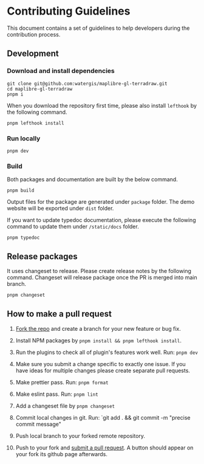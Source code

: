 # Contributing Guidelines

This document contains a set of guidelines to help developers during the contribution process.

## Development

### Download and install dependencies

```shell
git clone git@github.com:watergis/maplibre-gl-terradraw.git
cd maplibre-gl-terradraw
pnpm i
```

When you download the repository first time, please also install `lefthook` by the following command.

```shell
pnpm lefthook install
```

### Run locally

```shell
pnpm dev
```

### Build

Both packages and documentation are built by the below command.

```shell
pnpm build
```

Output files for the package are generated under `package` folder. The demo website will be exported under `dist` folder.

If you want to update typedoc documentation, please execute the following command to update them under `/static/docs` folder.

```shell
pnpm typedoc
```

## Release packages

It uses changeset to release. Please create release notes by the following command. Changeset will release package once the PR is merged into main branch.

```zsh
pnpm changeset
```

## How to make a pull request

1. [Fork the repo](https://help.github.com/articles/fork-a-repo) and create a branch for your new feature or bug fix.

2. Install NPM packages by `pnpm install && pnpm lefthook install`.

3. Run the plugins to check all of plugin's features work well. Run: `pnpm dev`

4. Make sure you submit a change specific to exactly one issue. If you have ideas for multiple changes please create separate pull requests.

5. Make prettier pass. Run: `pnpm format`

6. Make eslint pass. Run: `pnpm lint`

7. Add a changeset file by `pnpm changeset`

8. Commit local changes in git. Run: `git add . && git commit -m "precise commit message"

9. Push local branch to your forked remote repository.

10. Push to your fork and [submit a pull request](https://help.github.com/articles/using-pull-requests). A button should appear on your fork its github page afterwards.
